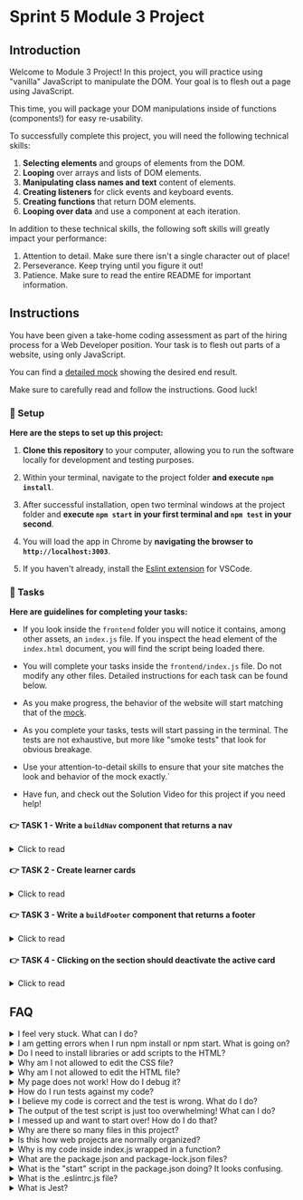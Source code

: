 # Sprint 5 Module 3 Project

## Introduction

Welcome to Module 3 Project! In this project, you will practice using "vanilla" JavaScript to manipulate the DOM. Your goal is to flesh out a page using JavaScript.

This time, you will package your DOM manipulations inside of functions (components!) for easy re-usability.

To successfully complete this project, you will need the following technical skills:

1. **Selecting elements** and groups of elements from the DOM.
1. **Looping** over arrays and lists of DOM elements.
1. **Manipulating class names and text** content of elements.
1. **Creating listeners** for click events and keyboard events.
1. **Creating functions** that return DOM elements.
1. **Looping over data** and use a component at each iteration.

In addition to these technical skills, the following soft skills will greatly impact your performance:

1. Attention to detail. Make sure there isn't a single character out of place!
1. Perseverance. Keep trying until you figure it out!
1. Patience. Make sure to read the entire README for important information.

## Instructions

You have been given a take-home coding assessment as part of the hiring process for a Web Developer position. Your task is to flesh out parts of a website, using only JavaScript.

You can find a [detailed mock](https://bloominstituteoftechnology.github.io/W_U2_S5M3_module_project/) showing the desired end result.

Make sure to carefully read and follow the instructions. Good luck!

### 💾 Setup

**Here are the steps to set up this project:**

1. **Clone this repository** to your computer, allowing you to run the software locally for development and testing purposes.

1. Within your terminal, navigate to the project folder **and execute `npm install`**.

1. After successful installation, open two terminal windows at the project folder and **execute `npm start` in your first terminal and `npm test` in your second**.

1. You will load the app in Chrome by **navigating the browser to `http://localhost:3003`**.

1. If you haven't already, install the [Eslint extension](https://marketplace.visualstudio.com/items?itemName=dbaeumer.vscode-eslint) for VSCode.

### 🥷 Tasks

**Here are guidelines for completing your tasks:**

- If you look inside the `frontend` folder you will notice it contains, among other assets, an `index.js` file. If you inspect the head element of the `index.html` document, you will find the script being loaded there.

- You will complete your tasks inside the `frontend/index.js` file. Do not modify any other files. Detailed instructions for each task can be found below.

- As you make progress, the behavior of the website will start matching that of the [mock](https://bloominstituteoftechnology.github.io/W_U2_S5M3_module_project/).

- As you complete your tasks, tests will start passing in the terminal. The tests are not exhaustive, but more like "smoke tests" that look for obvious breakage.

- Use your attention-to-detail skills to ensure that your site matches the look and behavior of the mock exactly.`

- Have fun, and check out the Solution Video for this project if you need help!

#### 👉 TASK 1 - Write a `buildNav` component that returns a nav

<details>
  <summary>Click to read</summary>

  ---

Implement the `buildNav` function:

  1. It takes an array of objects as its argument, and returns a nav element.
  2. The array passed into the function contains the data needed to construct the nav.
  3. Each object in the array contains the data needed to construct a single anchor tag inside the nav.
  4. Each object contains `href`, `textContent` and `title` properties.

See below an example of a return value of `buildNav`, depending on the data passed into it:

```html
<nav>
  <a href="https://www.example.com" title="Go to the home page">Home</a>
  <a href="https://www.example.com/about" title="Learn more about our company">About</a>
  <a href="https://www.example.com/services" title="View our available services">Services</a>
  <a href="https://www.example.com/blog" title="Read our latest blog posts">Blog</a>
  <a href="https://www.example.com/contact" title="Get in touch with us">Contact</a>
</nav>
```

❗ After the `buildNav` function declaration you will see the function being used to create a nav and attach it to the DOM.

  ---

</details>

#### 👉 TASK 2 - Create learner cards

<details>
  <summary>Click to read</summary>

  ---

This task has too parts **2A** and **2B**:

- 2A is concerned with **implementing a function** `buildLearnerCard` that returns a single learner card.
- 2B is concerned with **utilizing the function** to create the learner cards and attaching them to the DOM.

**You will need to tackle 2A and 2B in parallel at the beginning:**

1. Begin **2A** by stubbing out a simple card by returning a `<div>WIP</div>` element from `buildLearnerCard`.
2. Switch to **2B** and loop over the `learners` array of data.
3. At each **iteration** of the loop, generate a learner card using `buildLearnerCard`:

    - The first argument `buildLearnerCard` is the learner of interest in the current iteration of the loop.
    - The second argument is the whole `languages` array.

4. Also, at each **iteration** of the loop, you need to append the card to the `section` element inside the HTML.
5. Reload Chrome and see all your "WIPs" rendering inside the `section` element, one per learner.
6. Turn back to part **2A** and implement the function so that the structure returned from it looks like the following example:

    ```html
    <div class="learner-card">
      <p>Kenneth Fisher</p>
      <p>Learner ID: 24</p>
      <p>Date of Birth: 1990-01-01</p>
      <p>Favorite Language: Python</p>
    </div>
    ```

    ❗ Note that because of the styles applied in `styles.css`, some paragraphs will be hidden from view and you will have use Dev Tools to see them!

7. **To make the cards behave like the ones in the mock**, inside `buildLearnerCard` add a listener for click events on the card that does the following:

    1. Adds the class name 'active' to the clicked `div.learner-card`.
    2. Removes the 'active' class name from any other card that has it, if any.

  ---

</details>

#### 👉 TASK 3 - Write a `buildFooter` component that returns a footer

<details>
  <summary>Click to read</summary>

  ---

This task is more tedious but more straightforward than TASK 2! Implement the `buildFooter` function:

  1. It takes an object as its only argument, containing all the data needed to build the footer.
  2. The function returns a fully-built footer.
  3. Ensure the email link works correctly and attempts to open an email client when clicked.

See below an example of a possible return value of `buildNav`, depending on the data passed into it:

```html
  <footer>
    <div class="company-info">
      <p class="company-name">Bloom Institute of Technology</p>
      <p class="address">123 Main Street, City, Country</p>
      <p class="contact-email">Email: <a href="mailto:info@example.com"> info@example.com</a></p>
    </div>
    <div class="social-media">
      <a href="https://twitter.com/example">Twitter</a>
      <a href="https://www.facebook.com/example">Facebook</a>
      <a href="https://www.instagram.com/example">Instagram</a>
    </div>
    <div>© BLOOM INSTITUTE OF TECHNOLOGY 2023</div>
  </footer>
```

❗ After the `buildFooter` function declaration you will find the function being used to create a nav and attach it to the DOM.

  ---

</details>

#### 👉 TASK 4 - Clicking on the section should deactivate the active card

<details>
  <summary>Click to read</summary>

  ---

Create the necessary code so that clicking on the `<section>` anywhere _outside of a card_ deactivates the active card if any. See this functionality in action in the mock.

  ---

</details>

## FAQ

<details>
  <summary>I feel very stuck. What can I do?</summary>

Check out the Solution Video for this project in your learning platform. In it, an industry expert will walk you through their thinking in detail while they solve the tasks. The Solution Videos are highly recommended even if you are not stuck: you will learn lots of tricks.

</details>

<details>
  <summary>I am getting errors when I run npm install or npm start. What is going on?</summary>

This project requires Node to be correctly installed on your computer to work. Your learning materials should have covered the installation of Node. Sometimes Node can be installed but misconfigured. You can try executing `npm run fixit` (check `package.json` to see what this does), but if Node errors are recurrent, it indicates something is wrong with your machine or configuration, so you should request assistance from learner assistants.

</details>

<details>
  <summary>Do I need to install libraries or add scripts to the HTML?</summary>

No. Everything you need should be installed already.

</details>

<details>
  <summary>Why am I not allowed to edit the CSS file?</summary>

The CSS is the domain of a different team, and in this particular project we're not supposed to touch it. Do not use inline styles to get around this limitation.

</details>

<details>
  <summary>Why am I not allowed to edit the HTML file?</summary>

This particular part of the product is a Single Page Application, so the HTML is mostly empty and the page is generated automatically using JavaScript and raw data. We would not want to manually edit HTML files in a website that changed all the time! It would be untenable.

</details>

<details>
  <summary>My page does not work! How do I debug it?</summary>

Save your changes and reload the site in Chrome. If your code has a syntax problem, the app will print error messages in the console. Focus on the first message. Place console logs right before the crash site (errors usually inform of the line number where the problem originates) and see if your variables contain the data you think they do.

Suppose there are no errors, but the page is not doing what it should. In that case, the debugging technique is similar: put console logs to ensure that the code you are working on is executing and check that all variables in the area hold the correct data.

</details>

<details>
  <summary>How do I run tests against my code?</summary>

Execute `npm test` in your terminal. If a particular test is giving you grief, don't jump straight to the code to try and fix it. Go to Chrome first, and make sure you can replicate the problem there. A problem we can reliably replicate is a problem mostly fixed.

</details>

<details>
  <summary>I believe my code is correct and the test is wrong. What do I do?</summary>

On occasion the test runner will get stuck. Use CTRL-C to kill the tests, and then `npm test` to launch them again. Try to reproduce the problem the test is complaining about by interacting with the site in Chrome, and do not code "to make the test happy". Code so that **your app does exactly what the mock does**. The tests are there for confirmation. Although it's possible that a particular test be flawed, statistically it's more likely that the bug is in your own code. Check all your texts to make sure they match the mock exactly! If the problem persists, please request assistance from Staff.

</details>

<details>
  <summary>The output of the test script is just too overwhelming! What can I do?</summary>

If you need to disable all tests except the one you are focusing on, edit the `mvp.test.js` file and, as an example, change `test('👉 focus on this', () => { etc })` to be `test.only('👉 focus on this', () => { etc })`. (Note the "only".)

</details>

<details>
  <summary>I messed up and want to start over! How do I do that?</summary>

Do NOT delete your repository from GitHub! Instead, commit frequently as you work. Make a commit whenever you achieve anything and the app isn't crashing in Chrome. This in practice creates restore points you can use should you wreak havoc with your app. If you find yourself in a mess, use git reset --hard to simply discard all changes to your code since your last commit. If you are dead-set on restarting the challenge from scratch, you can do this with Git as well, but it is advised that you request assistance from a learner assistant.

</details>

<details>
  <summary>Why are there so many files in this project?</summary>

Although a small, "old-fashioned" website might be made of just HTML, CSS and JS files, these days we mostly manage projects with Node and its package manager, NPM. Node apps typically have a `package.json` file and several other configuration files placed at the root of the project. This project also includes automated tests and a web server, which adds a little bit of extra complexity and files.

</details>

<details>
  <summary>Is this how web projects are normally organized?</summary>

Web projects can be organized in many ways and there aren't many standards. Some developers like the freedom, while others prefer to use opinionated frameworks, which can do a lot of magic but require folders and files be structured and named just so.

</details>

<details>
  <summary>Why is my code inside index.js wrapped in a function?</summary>

This way we can easily import your code as a single function in the `mvp.test.js` test suite. The export syntax is at the bottom of `index.js`.

</details>

<details>
  <summary>What are the package.json and package-lock.json files?</summary>

The `package.json` file contains meta-information about the project like its version number, scripts that the developer can execute, and a list of the dependencies that are downloaded when you execute `npm install`. There can be some wiggle room to allow newer versions of the dependencies to be installed, so the `package-lock.json` file, when present, makes sure the exact same versions of everything are used every time the project is installed from scratch.

</details>

<details>
  <summary>What is the "start" script in the package.json doing? It looks confusing.</summary>

Give ChatGPT the following input for a detailed breakdown:

```txt
Hello, I'm looking at a JavaScript project on GitHub, and inside the package.json file I am seeing the following "script":

"start": "fkill :3003 -s && node ./backend/server.js"

Can you explain in detail, but with simple terms, to an audience of inexperienced web developers, what the "start" script is doing?
```

</details>

<details>
  <summary>What is the .eslintrc.js file?</summary>

This file works in combination with the Eslint extension for VSCode to highlight syntax errors and problems in your code. By editing this file you can customize your linting rules.

</details>

<details>
  <summary>What is Jest?</summary>

Jest is a framework that allows you to write tests and execute them, to alert you very quickly of problems with the code. Jest can do in seconds what an entire Quality Assurance team would take hours or even days. In the context of the Sprint Challenge, Jest is used to check your code against specification and give you a grade (% of tests passing).

</details>

